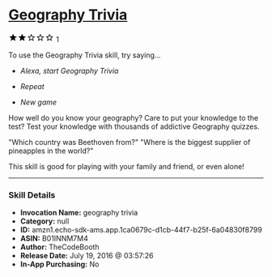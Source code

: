 # [Geography Trivia](http://alexa.amazon.com/#skills/amzn1.echo-sdk-ams.app.1ca0679c-d1cb-44f7-b25f-6a04830f8799)
![2 stars](../../images/ic_star_black_18dp_1x.png)![2 stars](../../images/ic_star_black_18dp_1x.png)![2 stars](../../images/ic_star_border_black_18dp_1x.png)![2 stars](../../images/ic_star_border_black_18dp_1x.png)![2 stars](../../images/ic_star_border_black_18dp_1x.png) 1

To use the Geography Trivia skill, try saying...

* *Alexa, start Geography Trivia*

* *Repeat*

* *New game*

How well do you know your geography? Care to put your knowledge to the test? Test your knowledge with thousands of addictive Geography quizzes.

"Which country was Beethoven from?"
"Where is the biggest supplier of pineapples in the world?"

This skill is good for playing with your family and friend, or even alone!

***

### Skill Details

* **Invocation Name:** geography trivia
* **Category:** null
* **ID:** amzn1.echo-sdk-ams.app.1ca0679c-d1cb-44f7-b25f-6a04830f8799
* **ASIN:** B01INNM7M4
* **Author:** TheCodeBooth
* **Release Date:** July 19, 2016 @ 03:57:26
* **In-App Purchasing:** No
